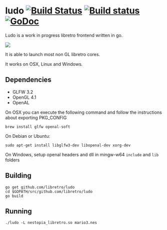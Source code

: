 # ludo [![Build Status](https://travis-ci.org/libretro/ludo.svg?branch=master)](https://travis-ci.org/libretro/ludo) [![Build status](https://ci.appveyor.com/api/projects/status/dndcl5m1pepnhbdk?svg=true)](https://ci.appveyor.com/project/libretro/ludo-tfah4) [![GoDoc](https://godoc.org/github.com/libretro/ludo?status.svg)](https://godoc.org/github.com/libretro/ludo)

Ludo is a work in progress libretro frontend written in go.

<img src="assets/illustration.png" />

It is able to launch most non GL libretro cores.

It works on OSX, Linux and Windows.

## Dependencies

 * GLFW 3.2
 * OpenGL 4.1
 * OpenAL

On OSX you can execute the following command and follow the instructions about exporting PKG_CONFIG

    brew install glfw openal-soft

On Debian or Ubuntu:

    sudo apt-get install libglfw3-dev libopenal-dev xorg-dev

On Windows, setup openal headers and dll in mingw-w64 `include` and `lib` folders

## Building

    go get github.com/libretro/ludo
    cd $GOPATH/src/github.com/libretro/ludo
    go build

## Running

    ./ludo -L nestopia_libretro.so mario3.nes
